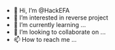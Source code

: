 - 👋 Hi, I’m @HackEFA
- 👀 I’m interested in reverse project
- 🌱 I’m currently learning ...
- 💞️ I’m looking to collaborate on ...
- 📫 How to reach me ...

<!---
HackEFA/HackEFA is a ✨ special ✨ repository because its `README.md` (this file) appears on your GitHub profile.
You can click the Preview link to take a look at your changes.
--->
